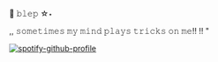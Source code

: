 🦇           𝚋𝚕𝚎𝚙           ☆⋆


 ,,      𝚜𝚘𝚖𝚎𝚝𝚒𝚖𝚎𝚜 𝚖𝚢 𝚖𝚒𝚗𝚍 𝚙𝚕𝚊𝚢𝚜 𝚝𝚛𝚒𝚌𝚔𝚜 𝚘𝚗 𝚖𝚎!!    !!  "

[![spotify-github-profile](https://spotify-github-profile.kittinanx.com/api/view?uid=31newi2imqx6oawnonuoik5iytmi&cover_image=true&theme=natemoo-re&show_offline=false&background_color=ffffff&interchange=false&profanity=false&bar_color=ffb5af&bar_color_cover=false)](https://github.com/kittinan/spotify-github-profile)  

